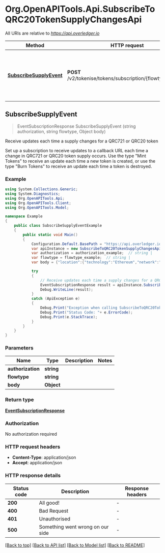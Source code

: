 # Org.OpenAPITools.Api.SubscribeToQRC20TokenSupplyChangesApi

All URIs are relative to *https://api.overledger.io*

Method | HTTP request | Description
------------- | ------------- | -------------
[**SubscribeSupplyEvent**](SubscribeToQRC20TokenSupplyChangesApi.md#subscribesupplyevent) | **POST** /v2/tokenise/tokens/subscription/{flowtype}/supply | Receive updates each time a supply changes for a QRC721 or QRC20 token



## SubscribeSupplyEvent

> EventSubscriptionResponse SubscribeSupplyEvent (string authorization, string flowtype, Object body)

Receive updates each time a supply changes for a QRC721 or QRC20 token

Set up a subscription to receive updates to a callback URL each time a change in QRC721 or QRC20 token supply occurs. Use the type \"Mint Tokens\" to receive an update each time a new token is created, or use the type \"Burn Tokens\" to receive an update each time a token is destroyed.

### Example

```csharp
using System.Collections.Generic;
using System.Diagnostics;
using Org.OpenAPITools.Api;
using Org.OpenAPITools.Client;
using Org.OpenAPITools.Model;

namespace Example
{
    public class SubscribeSupplyEventExample
    {
        public static void Main()
        {
            Configuration.Default.BasePath = "https://api.overledger.io";
            var apiInstance = new SubscribeToQRC20TokenSupplyChangesApi(Configuration.Default);
            var authorization = authorization_example;  // string | 
            var flowtype = flowtype_example;  // string | 
            var body = {"location":{"technology":"Ethereum","network":"Ethereum Goerli Testnet"},"callbackUrl":"https://eo2vmypzncjgeoi.m.pipedream.net","type":"Burn Tokens","requestDetails":{"tokenName":"QNTNFT"}};  // Object | 

            try
            {
                // Receive updates each time a supply changes for a QRC721 or QRC20 token
                EventSubscriptionResponse result = apiInstance.SubscribeSupplyEvent(authorization, flowtype, body);
                Debug.WriteLine(result);
            }
            catch (ApiException e)
            {
                Debug.Print("Exception when calling SubscribeToQRC20TokenSupplyChangesApi.SubscribeSupplyEvent: " + e.Message );
                Debug.Print("Status Code: "+ e.ErrorCode);
                Debug.Print(e.StackTrace);
            }
        }
    }
}
```

### Parameters


Name | Type | Description  | Notes
------------- | ------------- | ------------- | -------------
 **authorization** | **string**|  | 
 **flowtype** | **string**|  | 
 **body** | **Object**|  | 

### Return type

[**EventSubscriptionResponse**](EventSubscriptionResponse.md)

### Authorization

No authorization required

### HTTP request headers

- **Content-Type**: application/json
- **Accept**: application/json


### HTTP response details
| Status code | Description | Response headers |
|-------------|-------------|------------------|
| **200** | All good! |  -  |
| **400** | Bad Request |  -  |
| **401** | Unauthorised |  -  |
| **500** | Something went wrong on our side |  -  |

[[Back to top]](#)
[[Back to API list]](../README.md#documentation-for-api-endpoints)
[[Back to Model list]](../README.md#documentation-for-models)
[[Back to README]](../README.md)

